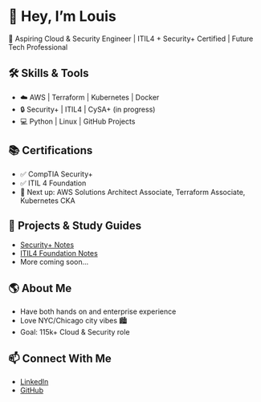 # 👋 Hey, I’m Louis  

🚀 Aspiring Cloud & Security Engineer | ITIL4 + Security+ Certified | Future Tech Professional  

## 🛠 Skills & Tools  
- ☁️ AWS | Terraform | Kubernetes | Docker  
- 🔒 Security+ | ITIL4 | CySA+ (in progress)  
- 💻 Python | Linux | GitHub Projects  

## 📚 Certifications  
- ✅ CompTIA Security+  
- ✅ ITIL 4 Foundation 
- 🎯 Next up: AWS Solutions Architect Associate, Terraform Associate, Kubernetes CKA  

## 📂 Projects & Study Guides  
- [Security+ Notes](https://github.com/Cyberlou05/Security-plus-notes)  
- [ITIL4 Foundation Notes](https://github.com/Cyberlou05/ITIL-4-Foundation-Notes)  
- More coming soon...  

## 🌎 About Me  
- Have both hands on and enterprise experience 
- Love NYC/Chicago city vibes 🏙️  
- Goal: 115k+ Cloud & Security role  

## 📫 Connect With Me  
- [LinkedIn](www.linkedin.com/in/louish05)  
- [GitHub](https://github.com/Cyberlou05)  

